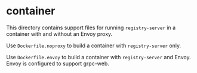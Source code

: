 # container

This directory contains support files for running `registry-server`
in a container with and without an Envoy proxy.

Use `Dockerfile.noproxy` to build a container with `registry-server` only. 

Use `Dockerfile.envoy` to build a container with `registry-server` and Envoy.
Envoy is configured to support grpc-web.
